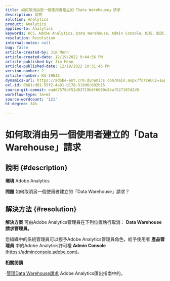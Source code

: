 ```yaml
---
title: 如何取消由另一個使用者建立的「Data Warehouse」請求
description: 說明
solution: Analytics
product: Analytics
applies-to: Analytics
keywords: KCS、Adobe Analytics、Data Warehouse、Admin Console、如何、取消、請求、其他使用者、Data Warehouse請求管理員
resolution: Resolution
internal-notes: null
bug: false
article-created-by: Jim Menn
article-created-date: 12/19/2022 9:44:56 PM
article-published-by: Jim Menn
article-published-date: 12/19/2022 10:31:46 PM
version-number: 2
article-number: KA-19646
dynamics-url: https://adobe-ent.crm.dynamics.com/main.aspx?forceUCI=1&pagetype=entityrecord&etn=knowledgearticle&id=475e715c-e67f-ed11-81ac-6045bd006704
exl-id: 0b81cd01-55f2-4a91-b178-319d6c092b15
source-git-commit: eadd7570df52d83719b6f6699c84af527107d2d9
workflow-type: tm+mt
source-wordcount: '121'
ht-degree: 34%

---
```


# 如何取消由另一個使用者建立的「Data Warehouse」請求

## 說明 {#description}


<b>環境</b>
Adobe Analytics

<b>問題</b>
如何取消另一個使用者建立的「Data Warehouse」請求？


## 解決方法 {#resolution}


<b>解決方案</b>
可由Adobe Analytics管理員在下列位置執行取消： <b>Data Warehouse請求管理員。</b>

您組織中的系統管理員可以授予Adobe Analytics管理員角色，給予使用者 <b>產品管理員</b> 中的Adobe Analytics許可權 <b>Admin Console</b> (https://adminconsole.adobe.com)。

<b>相關閱讀</b>

·[管理Data Warehouse請求](https://experienceleague.adobe.com/docs/analytics/export/data-warehouse/data-warehouse-requests-manage.html?lang=zh-Hant) Adobe Analytics匯出指南中的。
